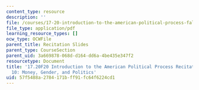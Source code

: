 ```yaml
---
content_type: resource
description: ''
file: /courses/17-20-introduction-to-the-american-political-process-fall-2020/57f5488a2784171bff91fc64f6224cd1_MIT17_20F20_rec10.pdf
file_type: application/pdf
learning_resource_types: []
ocw_type: OCWFile
parent_title: Recitation Slides
parent_type: CourseSection
parent_uid: 3a669878-068d-d164-dd6a-4be435e347f2
resourcetype: Document
title: '17.20F20 Introduction to the American Political Process Recitation Slides
  10: Money, Gender, and Politics'
uid: 57f5488a-2784-171b-ff91-fc64f6224cd1
---
```


